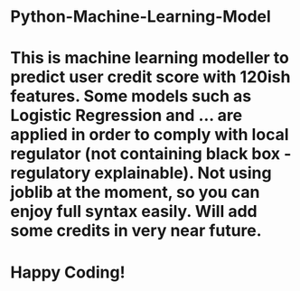 # Python-Machine-Learning-Model

# This is machine learning modeller to predict user credit score with 120ish features. Some models such as Logistic Regression and ... are applied in order to comply with local regulator (not containing black box - regulatory explainable). Not using joblib at the moment, so you can enjoy full syntax easily. Will add some credits in very near future.
# Happy Coding!
